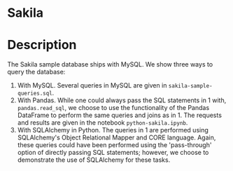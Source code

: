# Sakila

# Description
The Sakila sample database ships with MySQL.  We show three ways to query the database:
1.  With MySQL.  Several queries in MySQL are given in `sakila-sample-queries.sql`.
2.  With Pandas.  While one could always pass the SQL statements in 1 with, `pandas.read_sql`, we choose to 
use the functionality of the Pandas DataFrame to perform the same queries and joins as in 1.  The 
requests and results are given in the notebook `python-sakila.ipynb`.
3.  With SQLAlchemy in Python.  The queries in 1 are performed using SQLAlchemy's Object Relational Mapper and CORE language.  Again, these queries could have been performed using the 'pass-through' option of directly passing 
SQL statements; however, we choose to demonstrate the use of SQLAlchemy for these tasks.
